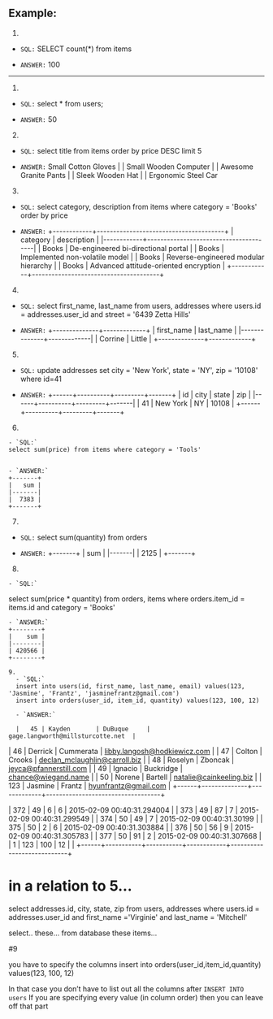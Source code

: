 ## Example:
1.
 - `SQL:`
    SELECT count(\*) from items

 - `ANSWER:`
   100

---

1.
 - `SQL:`
    select * from users;

 - `ANSWER:`
   50



2.
 - `SQL:`
  select title from items order by price DESC limit 5

 - `ANSWER:`
 Small Cotton Gloves   |
| Small Wooden Computer |
| Awesome Granite Pants |
| Sleek Wooden Hat      |
| Ergonomic Steel Car

3.
 - `SQL:`
 select category, description from items where category = 'Books' order by price


 - `ANSWER:`
 +------------+---------------------------------------+
| category   | description                           |
|------------+---------------------------------------|
| Books      | De-engineered bi-directional portal   |
| Books      | Implemented non-volatile model        |
| Books      | Reverse-engineered modular hierarchy  |
| Books      | Advanced attitude-oriented encryption |
+------------+---------------------------------------+

 4.
  - `SQL:`
select first_name, last_name from users, addresses where users.id = addresses.user_id and street = '6439 Zetta Hills'

  - `ANSWER:`
  +--------------+-------------+
| first_name   | last_name   |
|--------------+-------------|
| Corrine      | Little      |
+--------------+-------------+

 5.
   - `SQL:`
   update addresses set city = 'New York', state = 'NY', zip = '10108'  where id=41


   - `ANSWER:`
   +------+----------+---------+-------+
   |   id | city     | state   |   zip |
   |------+----------+---------+-------|
   |   41 | New York | NY      | 10108 |
   +------+----------+---------+-------+
  6.
    - `SQL:`
    select sum(price) from items where category = 'Tools'


    - `ANSWER:`
    +-------+
    |   sum |
    |-------|
    |  7383 |
    +-------+
  7.
   - `SQL:`
select sum(quantity) from orders

   - `ANSWER:`
   +-------+
   |   sum |
   |-------|
   |  2125 |
   +-------+
  8.
    - `SQL:`
select sum(price * quantity) from orders, items where  orders.item_id = items.id  and category = 'Books'

    - `ANSWER:`
    +--------+
    |    sum |
    |--------|
    | 420566 |
    +--------+

    9.
      - `SQL:`
      insert into users(id, first_name, last_name, email) values(123, 'Jasmine', 'Frantz', 'jasminefrantz@gmail.com')
      insert into orders(user_id, item_id, quantity) values(123, 100, 12)

      - `ANSWER:`

      |   45 | Kayden       | DuBuque     | gage.langworth@millsturcotte.net  |
|   46 | Derrick      | Cummerata   | libby.langosh@hodkiewicz.com      |
|   47 | Colton       | Crooks      | declan_mclaughlin@carroll.biz     |
|   48 | Roselyn      | Zboncak     | jeyca@pfannerstill.com            |
|   49 | Ignacio      | Buckridge   | chance@wiegand.name               |
|   50 | Norene       | Bartell     | natalie@cainkeeling.biz           |
|  123 | Jasmine      | Frantz      | hyunfrantz@gmail.com              |
+------+--------------+-------------+-----------------------------------+

|  372 |        49 |         6 |          6 | 2015-02-09 00:40:31.294004 |
|  373 |        49 |        87 |          7 | 2015-02-09 00:40:31.299549 |
|  374 |        50 |        49 |          7 | 2015-02-09 00:40:31.30199  |
|  375 |        50 |         2 |          6 | 2015-02-09 00:40:31.303884 |
|  376 |        50 |        56 |          9 | 2015-02-09 00:40:31.305783 |
|  377 |        50 |        91 |          2 | 2015-02-09 00:40:31.307668 |
|    1 |       123 |       100 |         12 | <null>                     |
+------+-----------+-----------+------------+----------------------------+

# in a relation to 5...
select addresses.id, city, state, zip from users, addresses where users.id = addresses.user_id and first_name ='Virginie' and last_name = 'Mitchell'

select.. these...
from database
these items...

#9

you have to specify the columns
insert into orders(user_id,item_id,quantity) values(123, 100, 12)

In that case you don’t have to list out all the columns after `INSERT INTO users`
If you are specifying every value (in column order) then you can leave off that part
